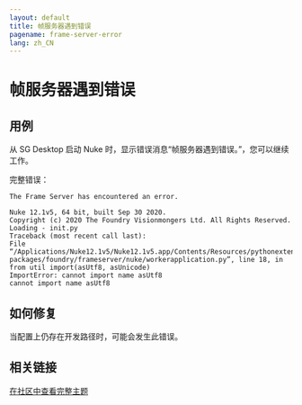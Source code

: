 ```yaml
---
layout: default
title: 帧服务器遇到错误
pagename: frame-server-error
lang: zh_CN
---
```


# 帧服务器遇到错误

## 用例

从 SG Desktop 启动 Nuke 时，显示错误消息“帧服务器遇到错误。”，您可以继续工作。

完整错误：

```
The Frame Server has encountered an error.

Nuke 12.1v5, 64 bit, built Sep 30 2020.
Copyright (c) 2020 The Foundry Visionmongers Ltd. All Rights Reserved.
Loading - init.py
Traceback (most recent call last):
File “/Applications/Nuke12.1v5/Nuke12.1v5.app/Contents/Resources/pythonextensions/site-packages/foundry/frameserver/nuke/workerapplication.py”, line 18, in
from util import(asUtf8, asUnicode)
ImportError: cannot import name asUtf8
cannot import name asUtf8
```

## 如何修复

当配置上仍存在开发路径时，可能会发生此错误。

## 相关链接

[在社区中查看完整主题](https://community.shotgridsoftware.com/t/the-frame-server-has-encountered-an-error/11192)